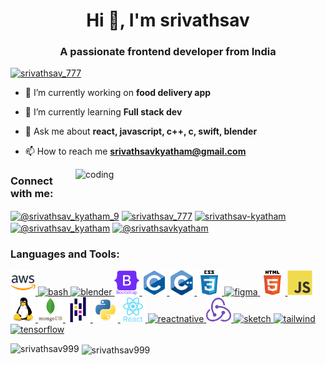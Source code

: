 <h1 align="center">Hi 👋, I'm srivathsav</h1>
<h3 align="center">A passionate frontend developer from India</h3>

<p align="left"> <a href="https://twitter.com/srivathsav_777" target="blank"><img src="https://img.shields.io/twitter/follow/srivathsav_777?logo=twitter&style=for-the-badge" alt="srivathsav_777" /></a> </p>

- 🔭 I’m currently working on **food delivery app**

- 🌱 I’m currently learning **Full stack dev**

- 💬 Ask me about **react, javascript, c++, c, swift, blender**

- 📫 How to reach me **srivathsavkyatham@gmail.com**

<img align="right" width="400" src="[https://media.giphy.com/media/unxCGmTuBvwo2djRLA/giphy.gif?cid=790b7611rjhk4191diksei4fyshkm2mtw3wxfzy9hvt8eydd&ep=v1_gifs_search&rid=giphy.gif&ct=g](https://media.giphy.com/media/v1.Y2lkPTc5MGI3NjExcmpoazQxOTFkaWtzZWk0ZnlzaGttMm10dzN3eGZ6eTlodnQ4ZXlkZCZlcD12MV9naWZzX3NlYXJjaCZjdD1n/2IudUHdI075HL02Pkk/giphy.gif)" alt="coding">

<div padding-bottom = "50">
<h3 align="left">Connect with me:</h3>
<p align="left">
<a href="https://dev.to/@srivathsav_kyatham_9" target="blank"><img align="center" src="https://raw.githubusercontent.com/rahuldkjain/github-profile-readme-generator/master/src/images/icons/Social/devto.svg" alt="@srivathsav_kyatham_9" height="30" width="40" /></a>
<a href="https://twitter.com/srivathsav_777" target="blank"><img align="center" src="https://raw.githubusercontent.com/rahuldkjain/github-profile-readme-generator/master/src/images/icons/Social/twitter.svg" alt="srivathsav_777" height="30" width="40" /></a>
<a href="https://linkedin.com/in/srivathsav-kyatham" target="blank"><img align="center" src="https://raw.githubusercontent.com/rahuldkjain/github-profile-readme-generator/master/src/images/icons/Social/linked-in-alt.svg" alt="srivathsav-kyatham" height="30" width="40" /></a>
<a href="https://instagram.com/@srivathsav_kyatham" target="blank"><img align="center" src="https://raw.githubusercontent.com/rahuldkjain/github-profile-readme-generator/master/src/images/icons/Social/instagram.svg" alt="@srivathsav_kyatham" height="30" width="40" /></a>
<a href="https://medium.com/@srivathsavkyatham" target="blank"><img align="center" src="https://raw.githubusercontent.com/rahuldkjain/github-profile-readme-generator/master/src/images/icons/Social/medium.svg" alt="@srivathsavkyatham" height="30" width="40" /></a>
</p>
</div>

<div padding-bottom = "50">
<h3 align="left">Languages and Tools:</h3>
<p align="left"> <a href="https://aws.amazon.com" target="_blank" rel="noreferrer"> <img src="https://raw.githubusercontent.com/devicons/devicon/master/icons/amazonwebservices/amazonwebservices-original-wordmark.svg" alt="aws" width="40" height="40"/> </a> <a href="https://www.gnu.org/software/bash/" target="_blank" rel="noreferrer"> <img src="https://www.vectorlogo.zone/logos/gnu_bash/gnu_bash-icon.svg" alt="bash" width="40" height="40"/> </a> <a href="https://www.blender.org/" target="_blank" rel="noreferrer"> <img src="https://download.blender.org/branding/community/blender_community_badge_white.svg" alt="blender" width="40" height="40"/> </a> <a href="https://getbootstrap.com" target="_blank" rel="noreferrer"> <img src="https://raw.githubusercontent.com/devicons/devicon/master/icons/bootstrap/bootstrap-plain-wordmark.svg" alt="bootstrap" width="40" height="40"/> </a> <a href="https://www.cprogramming.com/" target="_blank" rel="noreferrer"> <img src="https://raw.githubusercontent.com/devicons/devicon/master/icons/c/c-original.svg" alt="c" width="40" height="40"/> </a> <a href="https://www.w3schools.com/cpp/" target="_blank" rel="noreferrer"> <img src="https://raw.githubusercontent.com/devicons/devicon/master/icons/cplusplus/cplusplus-original.svg" alt="cplusplus" width="40" height="40"/> </a> <a href="https://www.w3schools.com/css/" target="_blank" rel="noreferrer"> <img src="https://raw.githubusercontent.com/devicons/devicon/master/icons/css3/css3-original-wordmark.svg" alt="css3" width="40" height="40"/> </a> <a href="https://www.figma.com/" target="_blank" rel="noreferrer"> <img src="https://www.vectorlogo.zone/logos/figma/figma-icon.svg" alt="figma" width="40" height="40"/> </a> <a href="https://www.w3.org/html/" target="_blank" rel="noreferrer"> <img src="https://raw.githubusercontent.com/devicons/devicon/master/icons/html5/html5-original-wordmark.svg" alt="html5" width="40" height="40"/> </a> <a href="https://developer.mozilla.org/en-US/docs/Web/JavaScript" target="_blank" rel="noreferrer"> <img src="https://raw.githubusercontent.com/devicons/devicon/master/icons/javascript/javascript-original.svg" alt="javascript" width="40" height="40"/> </a> <a href="https://www.linux.org/" target="_blank" rel="noreferrer"> <img src="https://raw.githubusercontent.com/devicons/devicon/master/icons/linux/linux-original.svg" alt="linux" width="40" height="40"/> </a> <a href="https://www.mongodb.com/" target="_blank" rel="noreferrer"> <img src="https://raw.githubusercontent.com/devicons/devicon/master/icons/mongodb/mongodb-original-wordmark.svg" alt="mongodb" width="40" height="40"/> </a> <a href="https://pandas.pydata.org/" target="_blank" rel="noreferrer"> <img src="https://raw.githubusercontent.com/devicons/devicon/2ae2a900d2f041da66e950e4d48052658d850630/icons/pandas/pandas-original.svg" alt="pandas" width="40" height="40"/> </a> <a href="https://www.python.org" target="_blank" rel="noreferrer"> <img src="https://raw.githubusercontent.com/devicons/devicon/master/icons/python/python-original.svg" alt="python" width="40" height="40"/> </a> <a href="https://reactjs.org/" target="_blank" rel="noreferrer"> <img src="https://raw.githubusercontent.com/devicons/devicon/master/icons/react/react-original-wordmark.svg" alt="react" width="40" height="40"/> </a> <a href="https://reactnative.dev/" target="_blank" rel="noreferrer"> <img src="https://reactnative.dev/img/header_logo.svg" alt="reactnative" width="40" height="40"/> </a> <a href="https://redux.js.org" target="_blank" rel="noreferrer"> <img src="https://raw.githubusercontent.com/devicons/devicon/master/icons/redux/redux-original.svg" alt="redux" width="40" height="40"/> </a> <a href="https://www.sketch.com/" target="_blank" rel="noreferrer"> <img src="https://www.vectorlogo.zone/logos/sketchapp/sketchapp-icon.svg" alt="sketch" width="40" height="40"/> </a> <a href="https://tailwindcss.com/" target="_blank" rel="noreferrer"> <img src="https://www.vectorlogo.zone/logos/tailwindcss/tailwindcss-icon.svg" alt="tailwind" width="40" height="40"/> </a> <a href="https://www.tensorflow.org" target="_blank" rel="noreferrer"> <img src="https://www.vectorlogo.zone/logos/tensorflow/tensorflow-icon.svg" alt="tensorflow" width="40" height="40"/> </a> </p>
</div>
<p><img align="left" src="https://github-readme-stats.vercel.app/api/top-langs?username=srivathsav999&show_icons=true&locale=en&layout=compact" alt="srivathsav999" /></p>

<p>&nbsp;<img align="center" src="https://github-readme-stats.vercel.app/api?username=srivathsav999&show_icons=true&locale=en" alt="srivathsav999" /></p>

